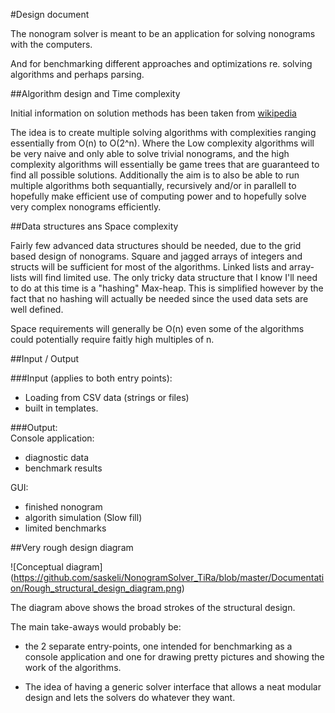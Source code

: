 #Design document

The nonogram solver is meant to be an application for solving nonograms with the computers.

And for benchmarking different approaches and optimizations re. solving algorithms and perhaps parsing.

##Algorithm design and Time complexity

Initial information on solution methods has been taken from [wikipedia](https://en.wikipedia.org/wiki/Nonogram#Solution_techniques)

The idea is to create multiple solving algorithms with complexities ranging essentially from O(n) to O(2^n). 
Where the Low complexity algorithms will be very naive and only able to solve trivial nonograms, and the high complexity algorithms will essentially be game trees that are guaranteed to find all possible solutions. Additionally the aim is to also be able to run multiple algorithms both sequantially, recursively and/or in parallell to hopefully make efficient use of computing power and to hopefully solve very complex nonograms efficiently. 

##Data structures ans Space complexity

Fairly few advanced data structures should be needed, due to the grid based design of nonograms.
Square and jagged arrays of integers and structs will be sufficient for most of the algorithms.
Linked lists and array-lists will find limited use.
The only tricky data structure that I know I'll need to do at this time is a "hashing" Max-heap. This is simplified however by the fact that no hashing will actually be needed since the used data sets are well defined.

Space requirements will generally be O(n) even some of the algorithms could potentially require faitly high multiples of n.

##Input / Output

###Input (applies to both entry points):  
* Loading from CSV data (strings or files)
* built in templates.

###Output:  
Console application:
* diagnostic data 
* benchmark results

GUI:
* finished nonogram
* algorith simulation (Slow fill)
* limited benchmarks

##Very rough design diagram

![Conceptual diagram] (https://github.com/saskeli/NonogramSolver_TiRa/blob/master/Documentation/Rough_structural_design_diagram.png)

The diagram above shows the broad strokes of the structural design. 

The main take-aways would probably be:

* the 2 separate entry-points, one intended for benchmarking as a console application and one for drawing pretty pictures and showing the work of the algorithms.
 
* The idea of having a generic solver interface that allows a neat modular design and lets the solvers do whatever they want.
